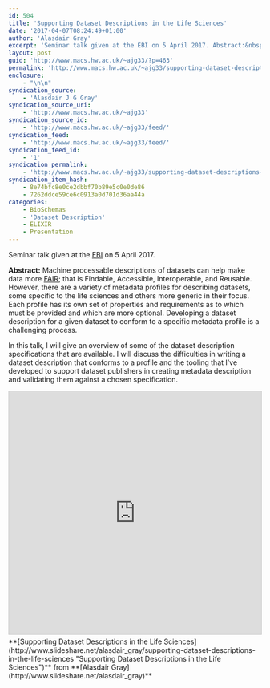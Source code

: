 ```yaml
---
id: 504
title: 'Supporting Dataset Descriptions in the Life Sciences'
date: '2017-04-07T08:24:49+01:00'
author: 'Alasdair Gray'
excerpt: 'Seminar talk given at the EBI on 5 April 2017. Abstract:&nbsp;Machine processable descriptions of datasets can help make data more FAIR; that is Findable, Accessible, Interoperable, and Reusable. However, there are a variety of metadata profiles for describing datasets, some specific to the life sciences and others more generic in their focus. Each profile has [&hellip;]'
layout: post
guid: 'http://www.macs.hw.ac.uk/~ajg33/?p=463'
permalink: 'http://www.macs.hw.ac.uk/~ajg33/supporting-dataset-descriptions-in-the-life-sciences/'
enclosure:
    - "\n\n"
syndication_source:
    - 'Alasdair J G Gray'
syndication_source_uri:
    - 'http://www.macs.hw.ac.uk/~ajg33'
syndication_source_id:
    - 'http://www.macs.hw.ac.uk/~ajg33/feed/'
syndication_feed:
    - 'http://www.macs.hw.ac.uk/~ajg33/feed/'
syndication_feed_id:
    - '1'
syndication_permalink:
    - 'http://www.macs.hw.ac.uk/~ajg33/supporting-dataset-descriptions-in-the-life-sciences/'
syndication_item_hash:
    - 8e74bfc8e0ce2dbbf70b89e5c0e0de86
    - 7262ddce59ce6c0913a0d701d36aa44a
categories:
    - BioSchemas
    - 'Dataset Description'
    - ELIXIR
    - Presentation
---
```


Seminar talk given at the [EBI](http://www.ebi.ac.uk/) on 5 April 2017.

**Abstract:** Machine processable descriptions of datasets can help make data more [FAIR](http://www.nature.com/articles/sdata201618); that is Findable, Accessible, Interoperable, and Reusable. However, there are a variety of metadata profiles for describing datasets, some specific to the life sciences and others more generic in their focus. Each profile has its own set of properties and requirements as to which must be provided and which are more optional. Developing a dataset description for a given dataset to conform to a specific metadata profile is a challenging process.

In this talk, I will give an overview of some of the dataset description specifications that are available. I will discuss the difficulties in writing a dataset description that conforms to a profile and the tooling that I’ve developed to support dataset publishers in creating metadata description and validating them against a chosen specification.

<iframe allowfullscreen="allowfullscreen" frameborder="0" height="485" marginheight="0" marginwidth="0" scrolling="no" src="http://www.slideshare.net/slideshow/embed_code/key/yYdtJLsOlGS1mB" style="border: 1px solid #CCC; border-width: 1px; margin-bottom: 5px; max-width: 100%;" width="595"> </iframe>

<div style="margin-bottom: 5px;"> **[Supporting Dataset Descriptions in the Life Sciences](http://www.slideshare.net/alasdair_gray/supporting-dataset-descriptions-in-the-life-sciences "Supporting Dataset Descriptions in the Life Sciences")**  from **[Alasdair Gray](http://www.slideshare.net/alasdair_gray)**</div>